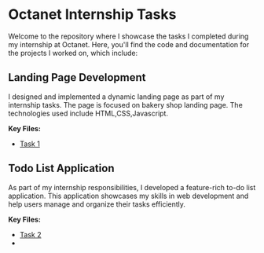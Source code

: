 # Octanet Internship Tasks

Welcome to the repository where I showcase the tasks I completed during my internship at Octanet. Here, you'll find the code and documentation for the projects I worked on, which include:

## Landing Page Development
I designed and implemented a dynamic landing page as part of my internship tasks. The page is focused on bakery shop landing page. The technologies used include HTML,CSS,Javascript.

**Key Files:**
- [Task 1](https://github.com/PoorniVas/Octanet_December/tree/main/Task%201)
  
## Todo List Application
As part of my internship responsibilities, I developed a feature-rich to-do list application. This application showcases my skills in web development and help users manage and
organize their tasks efficiently.

**Key Files:**
- [Task 2](https://github.com/PoorniVas/Octanet_December/tree/main/Task2)
- 
